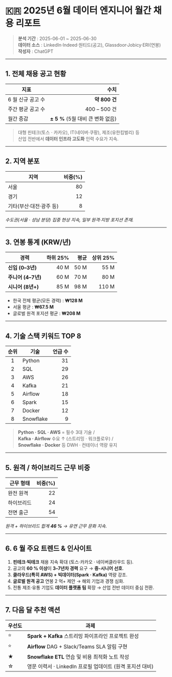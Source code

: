 # 🇰🇷 2025년 6월 데이터 엔지니어 **월간 채용 리포트**

> **분석 기간** : 2025-06-01 ~ 2025-06-30  
> **데이터 소스** : LinkedIn·Indeed·원티드(공고), Glassdoor·Jobicy·ERI(연봉)  
> **작성자** : ChatGPT

---

## 1. 전체 채용 공고 현황

| 지표 | 수치 |
|------|-----:|
| 6 월 신규 공고 수 | **약 800 건** |
| 주간 평균 공고 수 | 400 – 500 건 |
| 월간 증감 | **± 5 %** (5월 대비 큰 변화 없음) |

> 대형 핀테크(토스 · 카카오), IT(네이버·쿠팡), 제조(유한킴벌리) 등  
> 산업 전반에서 **데이터 인프라 고도화** 인력 수요가 지속.

---

## 2. 지역 분포

| 지역 | 비중(%) |
|------|--------:|
| 서울 | 80 |
| 경기 | 12 |
| 기타(부산·대전·광주 등) | 8 |

*수도권(서울 · 성남 분당) 집중 현상 지속, 일부 원격·지방 포지션 존재.*

---

## 3. 연봉 통계 (KRW/년)

| 경력 | 하위 25% | 평균 | 상위 25% |
|------|---------:|-----:|---------:|
| **신입 (0–3년)** | 40 M | 50 M | 55 M |
| **주니어 (4–7년)** | 60 M | 70 M | 80 M |
| **시니어 (8년+)** | 85 M | 98 M | 110 M |

- 한국 전체 평균(모든 경력) : **₩128 M**  
- 서울 평균 : **₩67.5 M**  
- 글로벌 원격 포지션 평균 : **₩208 M**

---

## 4. 기술 스택 키워드 TOP 8

| 순위 | 기술 | 언급 수 |
|:---:|--------|-------:|
| 1 | Python | 31 |
| 2 | SQL | 29 |
| 3 | AWS | 26 |
| 4 | Kafka | 21 |
| 5 | Airflow | 18 |
| 6 | Spark | 15 |
| 7 | Docker | 12 |
| 8 | Snowflake | 9 |

> **Python · SQL · AWS** = 필수 3대 기술 /  
> **Kafka · Airflow** 수요 ↑ (스트리밍 · 워크플로우) /  
> **Snowflake · Docker** 등 DWH · 컨테이너 역량 유지

---

## 5. 원격 / 하이브리드 근무 비중

| 근무 형태 | 비중(%) |
|-----------|--------:|
| 완전 원격 | 22 |
| 하이브리드 | 24 |
| 전면 출근 | 54 |

*원격 + 하이브리드 합계 **46 %** → 유연 근무 문화 지속.*

---

## 6. 6 월 주요 트렌드 & 인사이트

1. **핀테크·빅테크** 채용 지속 확대 (토스·카카오 · 네이버클라우드 등).  
2. 공고의 **60 % 이상**이 **3–7년차 경력** 요구 → **중-시니어 선호**.  
3. **클라우드(특히 AWS) + 빅데이터(Spark · Kafka)** 역량 강조.  
4. **글로벌 원격 공고** 연봉 2 억+ 제안 → 해외 기업과 경쟁 심화.  
5. 전통 제조·유통 기업도 **데이터 플랫폼 팀** 확장 → 산업 전반 데이터 중심 전환.

---

## 7. 다음 달 추천 액션

| 우선도 | 과제 |
|--------|------|
| ⭐ | **Spark + Kafka** 스트리밍 파이프라인 프로젝트 완성 |
| ⭐ | **Airflow** DAG + Slack/Teams SLA 알림 구현 |
| ★ | **Snowflake ETL** 연습 및 비용 최적화 노트 작성 |
| ☆ | 영문 이력서 · LinkedIn 프로필 업데이트 (원격 포지션 대비) |

